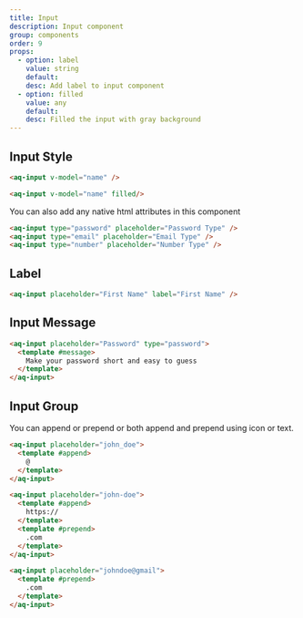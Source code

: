 ```yaml
---
title: Input
description: Input component
group: components
order: 9
props:
  - option: label
    value: string
    default:
    desc: Add label to input component
  - option: filled
    value: any
    default:
    desc: Filled the input with gray background
---
```


## Input Style

<example-input placeholder="Standard Input"></example-input>

<aq-input placeholder="Filled Input" filled></aq-input>

```html
<aq-input v-model="name" />

<aq-input v-model="name" filled/>
```

You can also add any native html attributes in this component

<aq-input type="password" placeholder="Password Type"></aq-input>
<aq-input type="email" placeholder="Email Type"></aq-input>
<aq-input type="number" placeholder="Number Type"></aq-input>

```html
<aq-input type="password" placeholder="Password Type" />
<aq-input type="email" placeholder="Email Type" />
<aq-input type="number" placeholder="Number Type" />
```

## Label
<aq-input placeholder="First Name" label="First Name"></aq-input>

```html
<aq-input placeholder="First Name" label="First Name" />
```

## Input Message
<example-input section="message" ></example-input>

```html
<aq-input placeholder="Password" type="password">
  <template #message>
    Make your password short and easy to guess
  </template>
</aq-input>
```

## Input Group

You can append or prepend or both append and prepend using icon or text.

<example-input section="slot" placeholder="john_doe" slot-position="append"></example-input>

<example-input section="slot" placeholder="johndoe@gmail" slot-position="prepend"></example-input>

<example-input section="slot" placeholder="john-doe" slot-position="both"></example-input>

```html
<aq-input placeholder="john_doe">
  <template #append>
    @
  </template>
</aq-input>

<aq-input placeholder="john-doe">
  <template #append>
    https://
  </template>
  <template #prepend>
    .com
  </template>
</aq-input>

<aq-input placeholder="johndoe@gmail">
  <template #prepend>
    .com
  </template>
</aq-input>
```
